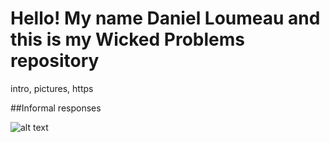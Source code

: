 # Hello! My name Daniel Loumeau and this is my Wicked Problems repository

intro, pictures, https

##Informal responses

![alt text](http://url/to/img.png)
